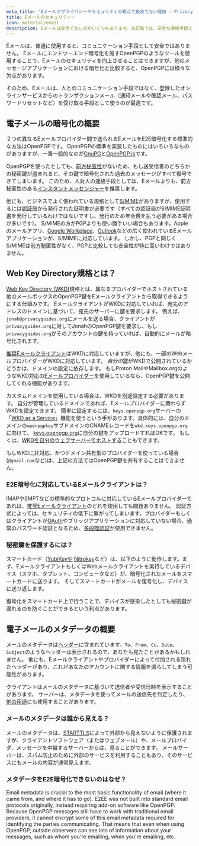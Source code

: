 ```yaml
---
meta_title: "Eメールがプライバシーやセキュリティの観点で最良でない理由 - Privacy Guides"
title: Eメールのセキュリティー
icon: material/email
description: Eメールは安全でない点がいくつもあります。本記事では、安全な連絡手段としてEメールを推奨しない理由を紹介します。
---
```


Eメールは、普通に使用すると、コミュニケーション手段として安全ではありません。 Eメールにエンドツーエンド暗号化を施すOpenPGPのようなツールを使用することで、Eメールのセキュリティを向上させることはできますが、他のメッセージアプリケーションにおける暗号化と比較すると、OpenPGPには様々な欠点があります。

そのため、Eメールは、人とのコミュニケーション手段ではなく、登録したオンラインサービスからのトランザクションメール（通知メールや確認メール、パスワードリセットなど）を受け取る手段として使うのが最適です。

## 電子メールの暗号化の概要

２つの異なるEメールプロバイダー間で送られるEメールをE2E暗号化する標準的な方法はOpenPGPです。 OpenPGPの標準を実装したものにはいろいろなものがありますが、一番一般的なのが[GnuPG](../encryption.md#gnu-privacy-guard)と[OpenPGP.js](https://openpgpjs.org)です。

OpenPGPを使ったとしても、[前方秘匿性](https://ja.wikipedia.org/wiki/Forward_secrecy)がないため、もし送受信者のどちらかの秘密鍵が盗まれると、その鍵で暗号化された過去のメッセージがすべて復号できてしまいます。 このため、人対人の連絡手段としては、Eメールよりも、前方秘匿性のある[インスタントメッセンジャー](../real-time-communication.md)を推奨します。

他にも、ビジネスでよく使われている規格として[S/MIME](https://ja.wikipedia.org/wiki/S/MIME)がありますが、使用するには[認証局](https://ja.wikipedia.org/wiki/%E8%AA%8D%E8%A8%BC%E5%B1%80)から発行された証明書が必要です（すべての認証局がS/MIME証明書を発行しているわけではないですし、発行のため年会費を払う必要がある場合が多いです）。 S/MIMEの方がPGPよりも使い勝手いい場合もあります。Appleのメールアプリ、[Google Workplace](https://support.google.com/a/topic/9061730)、[Outlook](https://support.office.com/article/encrypt-messages-by-using-s-mime-in-outlook-on-the-web-878c79fc-7088-4b39-966f-14512658f480)などの広く使われているEメールアプリケーションが、S/MIMEに対応しています。 しかし、PGPと同じくS/MIMEは前方秘匿性がなく、PGPと比較しても安全性が特に高いわけではありません。

## Web Key Directory規格とは？

[Web Key Directory (WKD)](https://wiki.gnupg.org/WKD)規格とは、異なるプロバイダーでホストされている他のメールボックスのOpenPGP鍵をEメールクライアントから取得できるようにする仕組みです。 EメールクライアントがWKDに対応していれば、宛先のアドレスのドメインに基づいて、宛先のサーバーに鍵を要求します。 例えば、`jonah@privacyguides.org`にメールを送る場合、クライアントが`privacyguides.org`に対してJonahのOpenPGP鍵を要求し、もし`privacyguides.org`がそのアカウントの鍵を持っていれば、自動的にメールが暗号化されます。

[推奨Eメールクライアント](../email-clients.md)はWKDに対応していますが、他にも、一部のWebメールプロバイダーがWKDに対応しています。 *自分の*鍵がWKDで公開されているかどうかは、ドメインの設定に依存します。 もしProton MailやMailbox.orgのようなWKD対応の[Eメールプロバイダー](../email.md#openpgp-compatible-services)を使用しているなら、OpenPGP鍵を公開してくれる機能があります。

カスタムドメインを使用している場合は、WKDを別途設定する必要があります。 自分が管理しているドメインであれば、Eメールプロバイダーに関わらずWKDを設定できます。 簡単に設定するには、`keys.openpgp.org`サーバーの「[WKD as a Service](https://keys.openpgp.org/about/usage#wkd-as-a-service)」機能を使うという手があります。具体的には、自分のドメインの`openpgpkey`サブドメインのCNAMEレコードを`wkd.keys.openpgp.org`に向けて、 [keys.openpgp.org](https://keys.openpgp.org)に自分の鍵をアップロードすればOKです。 もしくは、[WKDを自分のウェブサーバーでホストする](https://wiki.gnupg.org/WKDHosting)こともできます。

もしWKDに非対応、かつドメイン共有型のプロバイダーを使っている場合(`@gmail.com`など)は、上記の方法ではOpenPGP鍵を共有することはできません。

### E2E暗号化に対応しているEメールクライアントは？

IMAPやSMPTなどの標準的なプロトコルに対応しているEメールプロバイダーであれば、[推奨Eメールクライアント](../email-clients.md)のどれを使用しても問題ありません。 認証方式によっては、セキュリティの低下に繋がってしまいます。プロバイダーもしくはクライアントが[OAuth](account-creation.md#sign-in-with-oauth)やブリッジアプリケーションに対応していない場合、通常のパスワード認証となるため、[多段階認証](multi-factor-authentication.md)が使用できません。

### 秘密鍵を保護するには？

スマートカード（[YubiKeyや](https://support.yubico.com/hc/articles/360013790259-Using-Your-YubiKey-with-OpenPGP) [Nitrokey](../security-keys.md#nitrokey)など）は、以下のように動作します。まず、EメールクライアントもしくはWebメールクライアントを実行しているデバイス（スマホ、タブレット、コンピュータなど）が、暗号化されたメールをスマートカードに送ります。 そしてスマートカードがメールを復号化し、デバイスに送り返します。

復号化をスマートカード上で行うことで、デバイスが感染したとしても秘密鍵が漏れるのを防ぐことができるという利点があります。

## 電子メールのメタデータの概要

メールのメタデータは[ヘッダー](https://ja.wikipedia.org/wiki/%E9%9B%BB%E5%AD%90%E3%83%A1%E3%83%BC%E3%83%AB#%E3%83%98%E3%83%83%E3%83%80%E3%83%BC%E6%83%85%E5%A0%B1)に含まれています。`To`、`From`、`Cc`、`Date`、`Subject`のようなヘッダーは表示されるので、あなたも見たことがあるかもしれません。 他にも、Eメールクライアントやプロバイダーによって付加される隠れたヘッダーがあり、これがあなたのアカウントに関する情報を漏らしてしまう可能性があります。

クライアントはメールのメタデータに基づいて送信者や受信日時を表示することがあります。 サーバーは、メタデータを使ってメールの送信先を判定したり、[他の用途](https://en.wikipedia.org/wiki/Email#Message_header)にも使用することがあります。

### メールのメタデータは誰から見える？

メールのメタデータは、[STARTTLS](https://ja.wikipedia.org/wiki/STARTTLS)によって外部から見えないように保護されますが、クライアントソフトウェア（またはウェブメール）や、メールプロバイダ、メッセージを中継するサーバーからは、見ることができます。 メールサーバーは、スパム防止のために外部のサービスを利用することもあり、そのサービスにもメールの内容が通常見えます。

### メタデータをE2E暗号化できないのはなぜ？

Email metadata is crucial to the most basic functionality of email (where it came from, and where it has to go). E2EE was not built into standard email protocols originally, instead requiring add-on software like OpenPGP. Because OpenPGP messages still have to work with traditional email providers, it cannot encrypt some of this email metadata required for identifying the parties communicating. That means that even when using OpenPGP, outside observers can see lots of information about your messages, such as whom you're emailing, when you're emailing, etc.
